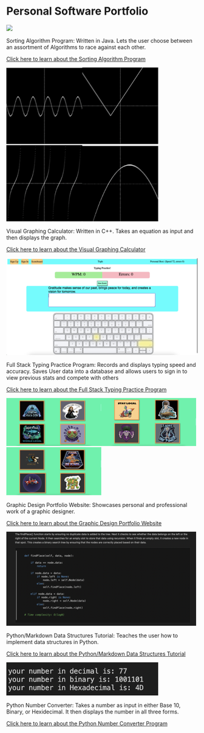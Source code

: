 # Personal Software Portfolio

![](SortingAlgorithm/src/main/resources/Sort.gif)

Sorting Algorithm Program: Written in Java. Lets the user choose between an assortment of Algorithms to race against each other.

[Click here to learn about the Sorting Algorithm Program](./SortingAlgorithm/)

<img src="./VisualGraph/photos/Sin.png" width=200><img src="./VisualGraph/photos/AbsoluteValue.png" width=200><img src="./VisualGraph/photos/Tangent.png" width=200><img src="./VisualGraph/photos/Quadratic.png" width=200>

Visual Graphing Calculator: Written in C++. Takes an equation as input and then displays the graph.

[Click here to learn about the Visual Graphing Calculator](./VisualGraph/)

<img src="./typing_project/typing_frontend/readmePhotos/keyboard.png" width=800>

Full Stack Typing Practice Program: Records and displays typing speed and accuracy. Saves User data into a database and allows users to sign in to view previous stats and compete with others

[Click here to learn about the Full Stack Typing Practice Program](./typing_project/)

<img src="./Chimichanga/micah-images/webimg1.png" width=250><img src="./Chimichanga//micah-images/webimg2.png" width=250><img src="./Chimichanga//micah-images/webimg3.png" width=250>

Graphic Design Portfolio Website: Showcases personal and professional work of a graphic designer.

[Click here to learn about the Graphic Design Portfolio Website](./Chimichanga/)

<img src="./DataStructuresTutorial/pictures/Screen Shot 2023-10-24 at 11.33.38 PM.png" width=500>

Python/Markdown Data Structures Tutorial: Teaches the user how to implement data structures in Python.

[Click here to learn about the Python/Markdown Data Structures Tutorial](./DataStructuresTutorial/)

<img src="./PythonNumberConverter//Screen Shot 2023-10-24 at 11.00.12 PM.png" width=400>

Python Number Converter: Takes a number as input in either Base 10, Binary, or Hexidecimal. It then displays the number in all three forms.

[Click here to learn about the Python Number Converter Program](./PythonNumberConverter/)
